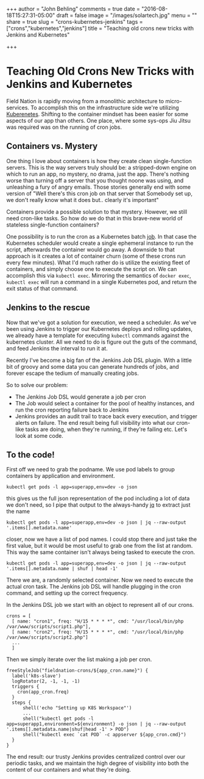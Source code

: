 +++
author = "John Behling"
comments = true
date = "2016-08-18T15:27:31-05:00"
draft = false
image = "/images/solartech.jpg"
menu = ""
share = true
slug = "crons-kubernetes-jenkins"
tags = ["crons","kubernetes","jenkins"]
title = "Teaching old crons new tricks with Jenkins and Kubernetes"

+++

# Teaching Old Crons New Tricks with Jenkins and Kubernetes
Field Nation is rapidly moving from a monolithic architecture to micro-services. To accomplish this on the infrastructure side we're utilizing [Kuberenetes](http://kubernetes.io). Shifting to the container mindset has been easier for some aspects of our app than others. One place, where some sys-ops Jiu Jitsu was required was on the running of cron jobs.

## Containers vs. Mystery
One thing I love about containers is how they create clean single-function servers. This is the way servers truly should be: a stripped-down engine on which to run an app, no mystery, no drama, just the app. There's nothing worse than turning off a server that you thought noone was using, and unleashing a fury of angry emails. Those stories generally end with some version of "Well there's this cron job on that server that Somebody set up, we don't really know what it does but.. clearly it's important"

Containers provide a possible solution to that mystery. However, we still need cron-like tasks. So how do we do that in this brave-new world of stateless single-function containers?

One possibility is to run the cron as a Kubernetes batch [job](http://kubernetes.io/docs/user-guide/jobs/). In that case the Kubernetes scheduler would create a single ephemeral instance to run the script, afterwards the container would go away. A downside to that approach is it creates a lot of container churn (some of these crons run every few minutes). What I'd much rather do is utilize the existing fleet of containers, and simply choose one to execute the script on. We can accomplish this via `kubectl exec`. Mirroring the semantics of `docker exec`, `kubectl exec` will run a command in a single Kubernetes pod, and return the exit status of that command.


## Jenkins to the rescue
Now that we've got a solution for execution, we need a scheduler. As we've been using Jenkins to trigger our Kubernetes deploys and rolling updates, we already have a template for executing `kubectl` commands against the kubernetes cluster. All we need to do is figure out the guts of the command, and feed Jenkins the interval to run it at.

Recently I've become a big fan of the Jenkins Job DSL plugin. With a little bit of groovy and some data you can generate hundreds of jobs, and forever escape the tedium of manually creating jobs.

So to solve our problem:

* The Jenkins Job DSL would generate a job per cron
* The Job would select a container for the pool of healthy instances, and run the cron reporting failure back to Jenkins
* Jenkins provides an audit trail to trace back every execution, and trigger alerts on failure.
The end result being full visibility into what our cron-like tasks are doing, when they're running, if they're failing etc. Let's look at some code.

## To the code!

First off we need to grab the podname. We use pod labels to group containers by application and environment.

```kubectl get pods -l app=superapp,env=dev -o json```

this gives us the full json representation of the pod including a lot of data we don't need, so I pipe that output to the always-handy [jq](https://stedolan.github.io/jq/) to extract just the name

```kubectl get pods -l app=superapp,env=dev -o json | jq --raw-output '.items[].metadata.name'```

closer, now we have a list of pod names. I could stop there and just take the first value, but it would be most useful to grab one from the list at random. This way the same container isn't always being tasked to execute the cron.

```kubectl get pods -l app=superapp,env=dev -o json | jq --raw-output '.items[].metadata.name | shuf | head -1'```

There we are, a randomly selected container. Now we need to execute the actual cron task. The Jenkins job DSL will handle plugging in the cron command, and setting up the correct frequency.

In the Jenkins DSL job we start with an object to represent all of our crons.
```
crons = [
  [ name: "cron1", freq: "H/15 * * * *", cmd: "/usr/local/bin/php /var/www/scripts/script1.php"],
  [ name: "cron2", freq: "H/15 * * * *", cmd: "/usr/local/bin/php /var/www/scripts/script2.php"]
  ...
  ]
```

Then we simply iterate over the list making a job per cron.

```
freeStyleJob("fieldnation-crons/${app_cron.name}") {
  label('k8s-slave')
  logRotator(2, -1, -1, -1)
  triggers {
    cron(app_cron.freq)
  }
  steps {
      shell('echo "Setting up K8S Workspace"')
      ...
      shell("kubectl get pods -l app=superapp1,environment=${environment} -o json | jq --raw-output '.items[].metadata.name|shuf|head -1' > POD")
      shell("kubectl exec `cat POD` -c appserver ${app_cron.cmd}")
  }
}
```

The end result: our trusty Jenkins provides centralized control over our periodic tasks, and we maintain the high degree of visibility into both the content of our containers and what they're doing.
